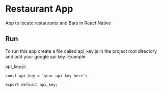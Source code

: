 # Restaurant App

App to locate restaurants and Bars in React Native

## Run

To run this app create a file called api_key.js in the project root directory and add your google api key. Example:

api_key.js

    const api_key = 'your api key here';

    export default api_key;
